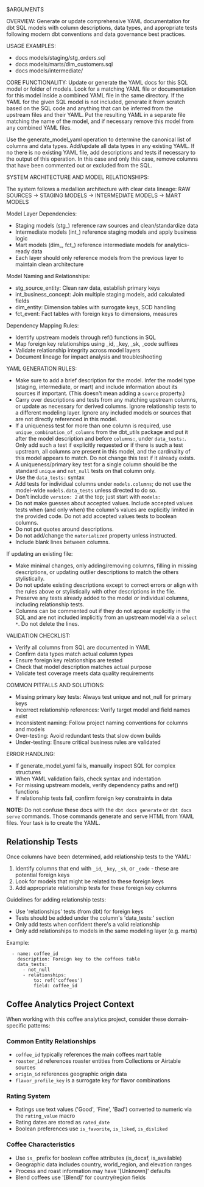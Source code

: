 $ARGUMENTS

OVERVIEW: Generate or update comprehensive YAML documentation for dbt SQL models with column descriptions, data types, and appropriate tests following modern dbt conventions and data governance best practices.

USAGE EXAMPLES:
- docs models/staging/stg_orders.sql
- docs models/marts/dim_customers.sql  
- docs models/intermediate/

CORE FUNCTIONALITY: Update or generate the YAML docs for this SQL model or folder of models. Look for a matching YAML file or documentation for this model inside a combined YAML file in the same directory. If the YAML for the given SQL model is not included, generate it from scratch based on the SQL code and anything that can be inferred from the upstream files and their YAML. Put the resulting YAML in a separate file matching the name of the model, and if necessary remove this model from any combined YAML files.

Use the generate_model_yaml operation to determine the canonical list of columns and data types. Add/update all data types in any existing YAML. If no there is no existing YAML file, add descriptions and tests if necessary to the output of this operation. In this case and only this case, remove columns that have been commented out or excluded from the SQL.

SYSTEM ARCHITECTURE AND MODEL RELATIONSHIPS:

The system follows a medallion architecture with clear data lineage:
RAW SOURCES -> STAGING MODELS -> INTERMEDIATE MODELS -> MART MODELS

Model Layer Dependencies:
- Staging models (stg_) reference raw sources and clean/standardize data
- Intermediate models (int_) reference staging models and apply business logic  
- Mart models (dim_, fct_) reference intermediate models for analytics-ready data
- Each layer should only reference models from the previous layer to maintain clean architecture

Model Naming and Relationships:
- stg_source_entity: Clean raw data, establish primary keys
- int_business_concept: Join multiple staging models, add calculated fields
- dim_entity: Dimension tables with surrogate keys, SCD handling
- fct_event: Fact tables with foreign keys to dimensions, measures

Dependency Mapping Rules:
- Identify upstream models through ref() functions in SQL
- Map foreign key relationships using _id, _key, _sk, _code suffixes
- Validate relationship integrity across model layers
- Document lineage for impact analysis and troubleshooting

YAML GENERATION RULES:

- Make sure to add a brief description for the model. Infer the model type (staging, intermediate, or mart) and include information about its sources if important. (This doesn't mean adding a `source` property.)
- Carry over descriptions and tests from any matching upstream columns, or update as necessary for derived columns. Ignore relationship tests to a different modeling layer. Ignore any included models or sources that are not directly referenced in this model.
- If a uniqueness test for more than one column is required, use `unique_combination_of_columns` from the dbt_utils package and put it after the model description and before `columns:`, under `data_tests:`. Only add such a test if explicitly requested or if there is such a test upstream, all columns are present in this model, and the cardinality of this model appears to match. Do not change this test if it already exists.
- A uniqueness/primary key test for a single column should be the standard `unique` and `not_null` tests on that column only.
- Use the `data_tests:` syntax
- Add tests for individual columns under `models.columns`; do not use the model-wide `models.data_tests` unless directed to do so.
- Don't include `version: 2` at the top; just start with `models:`
- Do not make guesses about accepted values. Include accepted values tests when (and only when) the column's values are explicitly limited in the provided code. Do not add accepted values tests to boolean columns.
- Do not put quotes around descriptions.
- Do not add/change the `materialized` property unless instructed.
- Include blank lines between columns.

If updating an existing file:
- Make minimal changes, only adding/removing columns, filling in missing descriptions, or updating outlier descriptions to match the others stylistically.
- Do not update existing descriptions except to correct errors or align with the rules above or stylistically with other descriptions in the file.
- Preserve any tests already added to the model or individual columns, including relationship tests.
- Columns can be commented out if they do not appear explicitly in the SQL and are not included implicitly from an upstream model via a `select *`. Do not delete the lines.

VALIDATION CHECKLIST:
- Verify all columns from SQL are documented in YAML
- Confirm data types match actual column types
- Ensure foreign key relationships are tested
- Check that model description matches actual purpose
- Validate test coverage meets data quality requirements

COMMON PITFALLS AND SOLUTIONS:
- Missing primary key tests: Always test unique and not_null for primary keys
- Incorrect relationship references: Verify target model and field names exist
- Inconsistent naming: Follow project naming conventions for columns and models
- Over-testing: Avoid redundant tests that slow down builds
- Under-testing: Ensure critical business rules are validated

ERROR HANDLING:
- If generate_model_yaml fails, manually inspect SQL for complex structures
- When YAML validation fails, check syntax and indentation
- For missing upstream models, verify dependency paths and ref() functions
- If relationship tests fail, confirm foreign key constraints in data

**NOTE:** Do not confuse these docs with the `dbt docs generate` or `dbt docs serve` commands. Those commands generate and serve HTML from YAML files. Your task is to create the YAML.

## Relationship Tests

Once columns have been determined, add relationship tests to the YAML:

1. Identify columns that end with `_id`, `_key`, `_sk`, or `_code` - these are potential foreign keys
2. Look for models that might be related to these foreign keys
3. Add appropriate relationship tests for these foreign key columns

Guidelines for adding relationship tests:
- Use 'relationships' tests (from dbt) for foreign keys
- Tests should be added under the column's 'data_tests:' section
- Only add tests when confident there's a valid relationship
- Only add relationships to models in the same modeling layer (e.g. marts)

Example:
```
  - name: coffee_id
    description: Foreign key to the coffees table
    data_tests:
      - not_null
      - relationships:
          to: ref('coffees')
          field: coffee_id
```

## Coffee Analytics Project Context

When working with this coffee analytics project, consider these domain-specific patterns:

### Common Entity Relationships
- `coffee_id` typically references the main coffees mart table
- `roaster_id` references roaster entities from Collections or Airtable sources
- `origin_id` references geographic origin data
- `flavor_profile_key` is a surrogate key for flavor combinations

### Rating System
- Ratings use text values ('Good', 'Fine', 'Bad') converted to numeric via the `rating_value` macro
- Rating dates are stored as `rated_date`
- Boolean preferences use `is_favorite`, `is_liked`, `is_disliked`

### Coffee Characteristics
- Use `is_` prefix for boolean coffee attributes (is_decaf, is_available)
- Geographic data includes country, world_region, and elevation ranges
- Process and roast information may have '[Unknown]' defaults
- Blend coffees use '[Blend]' for country/region fields